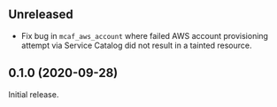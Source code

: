 ## Unreleased

- Fix bug in `mcaf_aws_account` where failed AWS account provisioning attempt via Service Catalog did not result in a tainted resource.

## 0.1.0 (2020-09-28)

Initial release.
